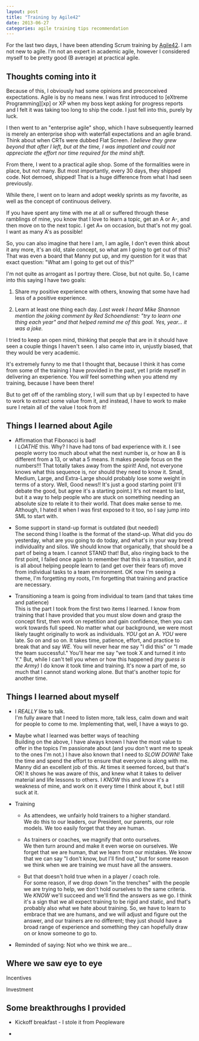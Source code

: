 ```yaml
---
layout: post
title: "Training by Agile42"
date: 2013-06-27
categories: agile training tips recommendation
---
```


For the last two days, I have been attending Scrum training by [Agile42][]. I am not new to agile. I'm not an expert in academic agile, however I considered myself to be pretty good (B average) at practical agile.

## Thoughts coming into it

Because of this, I obviously had some opinions and preconceived expectations. Agile is by no means new. I was first introduced to [eXtreme Programming][xp] or XP when my boss kept asking for progress reports and I felt it was taking too long to ship the code. I just fell into this, purely by luck.

I then went to an "enterprise agile" shop, which I have subsequently learned is merely an enterprise shop with waterfall expectations and an agile brand. Think about when CRTs were dubbed Flat Screen. *I believe they grew beyond that after I left, but at the time, I was impatient and could not appreciate the effort nor time required for the mind shift.*

From there, I went to a practical agile shop. Some of the formalities were in place, but not many. But most importantly, every 30 days, they shipped code. Not demoed, shipped! That is a huge difference from what I had seen previously.

While there, I went on to learn and adopt weekly sprints as my favorite, as well as the concept of continuous delivery. 

If you have spent any time with me at all or suffered through these ramblings of mine, you know that I love to learn a topic, get an A or A-, and then move on to the next topic. I get A+ on occasion, but that's not my goal. I want as many A's as possible!

So, you can also imagine that here I am, I am agile, I don't even think about it any more, it's an old, stale concept, so what am I going to get out of this? That was even a board that Manny put up, and my question for it was that exact question: "What am I going to get out of this?"

I'm not quite as arrogant as I portray there. Close, but not quite. So, I came into this saying I have two goals:

1. Share my positive experience with others, knowing that some have had less of a positive experience.

1. Learn at least one thing each day. *Last week I heard Mike Shannon mention the joking comment by  Red Schoendienst: "try to learn one thing each year" and that helped remind me of this goal. Yes, year... it was a joke.*

I tried to keep an open mind, thinking that people that are in it should have seen a couple things I haven't seen. I also came into in, unjustly biased, that they would be very academic.

It's extremely funny to me that I thought that, because I think it has come from some of the training I have provided in the past, yet I pride myself in delivering an experience. You *will* feel something when you attend my training, because I have been there!

But to get off of the rambling story, I will sum that up by I expected to have to work to extract some value from it, and instead, I have to work to make sure I retain all of the value I took from it!

## Things I learned about Agile

+ Affirmation that Fibonacci is bad!  
I *LOATHE* this. Why? I have had tons of bad experience with it. I see people worry too much about what the next number is, or how an 8 is different from a 13, or what a 5 means. It makes people focus on the numbers!!! That totally takes away from the spirit! And, not everyone knows what this sequence is, nor should they need to know it. Small, Medium, Large, and Extra-Large should probably lose some weight in terms of a story. Well, Good news!! It's just a good starting point (I'll debate the good, but agree it's a starting point.) It's not meant to last, but it a way to help people who are stuck on something needing an absolute size to relate it to their world. That does make sense to me. Although, I hated it when I was first exposed to it too, so I say jump into SML to start with.

+ Some support in stand-up format is outdated (but needed)  
The second thing I loathe is the format of the stand-up. What did you do yesterday, what are you going to do today, and what's in your way breed individuality and silos. We should know that organically, that should be a part of being a team. I cannot STAND that! But, also ringing back to the first point, I failed once again to remember that this is a transition, and it is all about helping people learn to (and get over their fears of) move from individual tasks to a team environment. OK now I'm seeing a theme, I'm forgetting my roots, I'm forgetting that training and practice are necessary.

+ Transitioning a team is going from individual to team (and that takes time and patience)  
This is the part I took from the first two items I learned. I know from training that I have provided that you must slow down and grasp the concept first, then work on repetition and gain confidence, then you can work towards full speed. No matter what our background, we were most likely taught originally to work as individuals. *YOU* got an A. *YOU* were late. So on and so on. It takes time, patience, effort, and practice to break that and say *WE*. You will never hear me say "I did this" or "I made the team successful." You'll hear me say "we took X and turned it into Y." But, while I can't tell you when or how this happened *(my guess is the Army)* I do know it took time and training. It's now a part of me, so much that I cannot stand working alone. But that's another topic for another time.

## Things I learned about myself

+ I *REALLY* like to talk.  
I'm fully aware that I need to listen more, talk less, calm down and wait for people to come to me. Implementing that, well, I have a ways to go.

+ Maybe what I learned was better ways of teaching  
Building on the above, I have always known I have the most value to offer in the topics I'm passionate about (and you don't want me to speak to the ones I'm not.) I have also known that I need to *SLOW DOWN!* Take the time and spend the effort to ensure that everyone is along with me. Manny did an excellent job of this. At times it seemed forced, but that's OK! It shows he was aware of this, and knew what it takes to deliver material and life lessons to others. I *KNOW* this and know it's a weakness of mine, and work on it every time I think about it, but I still suck at it.

+ Training 

	- As attendees, we unfairly hold trainers to a higher standard.  
	We do this to our leaders, our President, our parents, our role models. We too easily forget that they are human.
	
	- As trainers or coaches, we magnify that onto ourselves.  
	We then turn around and make it even worse on ourselves. We forget that we are human, that we learn from our mistakes. We know that we can say "I don't know, but I'll find out," but for some reason we think when we are training we must have all the answers.
	
	- But that doesn't hold true when in a player / coach role.  
	For some reason, if we drop down "in the trenches" with the people we are trying to help, we don't hold ourselves to the same criteria. We *KNOW* we'll succeed and we'll find the answers as we go. I think it's a sign that we all expect training  to be rigid and static, and that's probably also what we hate about training. So, we have to learn to embrace that we are humans, and we will adjust and figure out the answer, and our trainers are no different; they just should have a broad range of experience and something they can hopefully draw on or know someone to go to.
	
+ Reminded of saying: Not who we think we are...

## Where we saw eye to eye

Incentives

Investment

## Some breakthroughs I provided

+ Kickoff breakfast - I stole it from Peopleware

+ 

[Agile42]: http://www.agile42.com/en/
